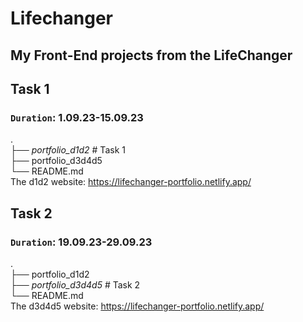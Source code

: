 # Lifechanger
## My Front-End projects from the LifeChanger 

## **Task 1**
### `Duration`: 1.09.23-15.09.23
.<br>
├── _portfolio_d1d2_         # Task 1<br>
├── portfolio_d3d4d5<br>
└── README.md<br>
The d1d2 website: https://lifechanger-portfolio.netlify.app/
## **Task 2**
### `Duration`: 19.09.23-29.09.23
.<br>
├── portfolio_d1d2          
├── _portfolio_d3d4d5_ # Task 2<br>
└── README.md<br>
The d3d4d5 website: https://lifechanger-portfolio.netlify.app/

